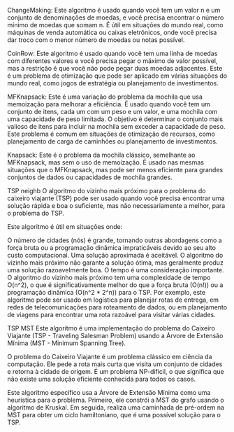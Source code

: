 ChangeMaking: Este algoritmo é usado quando você tem um valor n e um conjunto de denominações de moedas, e você precisa encontrar o número mínimo de moedas que somam n. É útil em situações do mundo real, como máquinas de venda automática ou caixas eletrônicos, onde você precisa dar troco com o menor número de moedas ou notas possível.

CoinRow: Este algoritmo é usado quando você tem uma linha de moedas com diferentes valores e você precisa pegar o máximo de valor possível, mas a restrição é que você não pode pegar duas moedas adjacentes. Este é um problema de otimização que pode ser aplicado em várias situações do mundo real, como jogos de estratégia ou planejamento de investimentos.

MFKnapsack: Este é uma variação do problema da mochila que usa memoização para melhorar a eficiência. É usado quando você tem um conjunto de itens, cada um com um peso e um valor, e uma mochila com uma capacidade de peso limitada. O objetivo é determinar o conjunto mais valioso de itens para incluir na mochila sem exceder a capacidade de peso. Este problema é comum em situações de otimização de recursos, como planejamento de carga de caminhões ou planejamento de investimentos.

Knapsack: Este é o problema da mochila clássico, semelhante ao MFKnapsack, mas sem o uso de memoização. É usado nas mesmas situações que o MFKnapsack, mas pode ser menos eficiente para grandes conjuntos de dados ou capacidades de mochila grandes.


TSP neighb
O algoritmo do vizinho mais próximo para o problema do caixeiro viajante (TSP) pode ser usado quando você precisa encontrar uma solução rápida e boa o suficiente, mas não necessariamente a melhor, para o problema do TSP.

Este algoritmo é útil em situações onde:

O número de cidades (nós) é grande, tornando outras abordagens como a força bruta ou a programação dinâmica impraticáveis devido ao seu alto custo computacional.
Uma solução aproximada é aceitável. O algoritmo do vizinho mais próximo não garante a solução ótima, mas geralmente produz uma solução razoavelmente boa.
O tempo é uma consideração importante. O algoritmo do vizinho mais próximo tem uma complexidade de tempo O(n^2), o que é significativamente melhor do que a força bruta (O(n!)) ou a programação dinâmica (O(n^2 * 2^n)) para o TSP.
Por exemplo, este algoritmo pode ser usado em logística para planejar rotas de entrega, em redes de telecomunicações para roteamento de dados, ou em planejamento de viagens para encontrar uma rota razoável para visitar várias cidades.


TSP MST
Este algoritmo é uma implementação do problema do Caixeiro Viajante (TSP - Traveling Salesman Problem) usando a Árvore de Extensão Mínima (MST - Minimum Spanning Tree).

O problema do Caixeiro Viajante é um problema clássico em ciência da computação. Ele pede a rota mais curta que visita um conjunto de cidades e retorna à cidade de origem. É um problema NP-difícil, o que significa que não existe uma solução eficiente conhecida para todos os casos.

Este algoritmo específico usa a Árvore de Extensão Mínima como uma heurística para o problema. Primeiro, ele constrói a MST do grafo usando o algoritmo de Kruskal. Em seguida, realiza uma caminhada de pré-ordem na MST para obter um ciclo hamiltoniano, que é uma possível solução para o TSP.